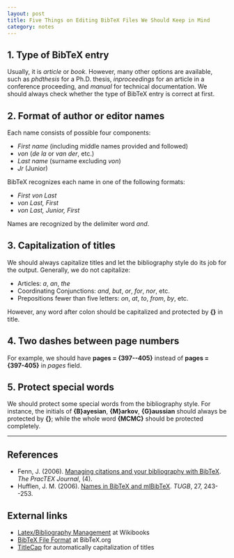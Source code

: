 ```yaml
---
layout: post
title: Five Things on Editing BibTeX Files We Should Keep in Mind
category: notes
---
```


## 1. Type of BibTeX entry

Usually, it is *article* or *book*.  However, many other options are available,
such as *phdthesis* for a Ph.D. thesis, *inproceedings* for an article in a
conference proceeding, and *manual* for technical documentation.  We should
always check whether the type of BibTeX entry is correct at first.

## 2. Format of author or editor names

Each name consists of possible four components:

+ *First name* (including middle names provided and followed)
+ *von* (*de la* or *van der*, etc.)
+ *Last name* (surname excluding *von*)
+ *Jr* (Junior)

BibTeX recognizes each name in one of the following formats:

+ *First von Last*
+ *von Last, First*
+ *von Last, Junior, First*

Names are recognized by the delimiter word *and*.

## 3. Capitalization of titles

We should always capitalize titles and let the bibliography style do its job for
the output.  Generally, we do not capitalize:

+ Articles: *a*, *an*, *the*
+ Coordinating Conjunctions: *and*, *but*, *or*, *for*, *nor*, etc.
+ Prepositions fewer than five letters: *on*, *at*, *to*, *from*, *by*, etc.

However, any word after colon should be capitalized and protected by **{}** in
title.

## 4. Two dashes between page numbers

For example, we should have **pages = {397--405}** instead of **pages = {397-405}**
in *pages* field.

## 5. Protect special words

We should protect some special words from the bibliography style.  For instance,
the initials of **{B}ayesian**, **{M}arkov**, **{G}aussian** should always be
protected by **{}**; while the whole word **{MCMC}** should be protected completely.

---

## References

- Fenn, J. (2006). [Managing citations and your bibliography
  with BibTeX](http://www.tug.org/pracjourn/2006-4/fenn/fenn.pdf).
  *The PracTEX Journal*, (4).
- Hufflen, J. M. (2006). [Names in BibTeX and
  mlBibTeX](https://www.tug.org/TUGboat/tb27-2/tb87hufflen.pdf).
  *TUGB*, 27, 243--253.

## External links

- [Latex/Bibliography Management](https://en.wikibooks.org/wiki/LaTeX/Bibliography_Management)
at Wikibooks
- [BibTeX File Format](http://www.bibtex.org/Format/) at BibTeX.org
- [TitleCap](http://titlecapitalization.com/) for automatically capitalization of titles
